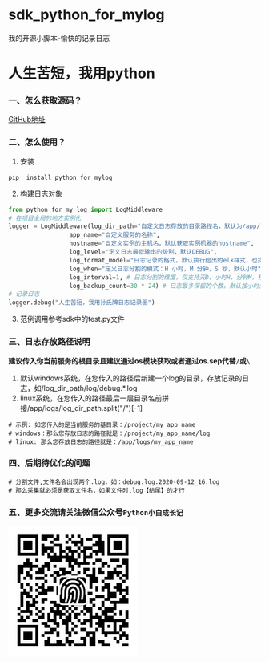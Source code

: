 # sdk_python_for_mylog
我的开源小脚本-愉快的记录日志
# 人生苦短，我用python

### 一、怎么获取源码？
[GitHub地址](https://github.com/Sunxiuwen2018/sdk_python_for_mylog.git)

### 二、怎么使用？
1. 安装
```shell
pip  install python_for_mylog
```
2. 构建日志对象
```python
from python_for_my_log import LogMiddleware
# 在项目全局的地方实例化
logger = LogMiddleware(log_dir_path="自定义日志存放的目录路径名，默认为/app/logs/服务名/",
                 app_name="自定义服务的名称",
                 hostname="自定义实例的主机名，默认获取实例机器的hostname",
                 log_level="定义日志最低输出的级别，默认DEBUG",
                 log_format_model="日志记录的格式，默认执行给出的elk样式，也提供default模式，也可自定义",
                 log_when="定义日志分割的模式：H 小时，M 分钟，S 秒，默认小时",
                 log_interval=1, # 日志分割的维度，仅支持天D、小时H，分钟M，秒S
                 log_backup_count=30 * 24) # 日志最多保留的个数，默认按小时分割，保留30天的日志
# 记录日志
logger.debug("人生苦短，我用孙氏牌日志记录器")
```
3. 范例调用参考sdk中的test.py文件

### 三、日志存放路径说明
**建议传入你当前服务的根目录且建议通过os模块获取或者通过os.sep代替`/`或`\`**
1. 默认windows系统，在您传入的路径后新建一个log的目录，存放记录的日志，如/log_dir_path/log/debug.*.log
2. linux系统，在您传入的路径最后一层目录名前拼接/app/logs/log_dir_path.split("/")[-1]
```
# 示例: 如您传入的是当前服务的基目录：/project/my_app_name
# windows：那么您存放日志的路径就是：/project/my_app_name/log
# linux: 那么您存放日志的路径就是：/app/logs/my_app_name
```

### 四、后期待优化的问题
```shell
# 分割文件,文件名会出现两个.log，如：debug.log.2020-09-12_16.log
# 那么采集就必须是获取文件名，如果文件时.log【结尾】的才行
```

### 五、更多交流请关注微信公众号`Python小白成长记`
![](https://raw.githubusercontent.com/Sunxiuwen2018/MyPicGoDir/main/Picture/%E6%88%91%E7%9A%84%E5%85%AC%E4%BC%97%E5%8F%B7.jpg)
